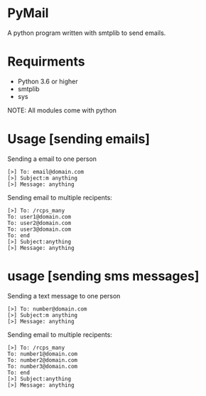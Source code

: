 # PyMail
A python program written with smtplib to send emails.

# Requirments
- Python 3.6 or higher
- smtplib
- sys

NOTE: All modules come with python

# Usage [sending emails]
Sending a email to one person

```
[>] To: email@domain.com
[>] Subject:m anything
[>] Message: anything
```

Sending email to multiple recipents:

```
[>] To: /rcps_many
To: user1@domain.com
To: user2@domain.com
To: user3@domain.com
To: end
[>] Subject:anything
[>] Message: anything
```

# usage [sending sms messages]

Sending a text message to one person

```
[>] To: number@domain.com
[>] Subject:m anything
[>] Message: anything
```

Sending email to multiple recipents:

```
[>] To: /rcps_many
To: number1@domain.com
To: number2@domain.com
To: number3@domain.com
To: end
[>] Subject:anything
[>] Message: anything
```
